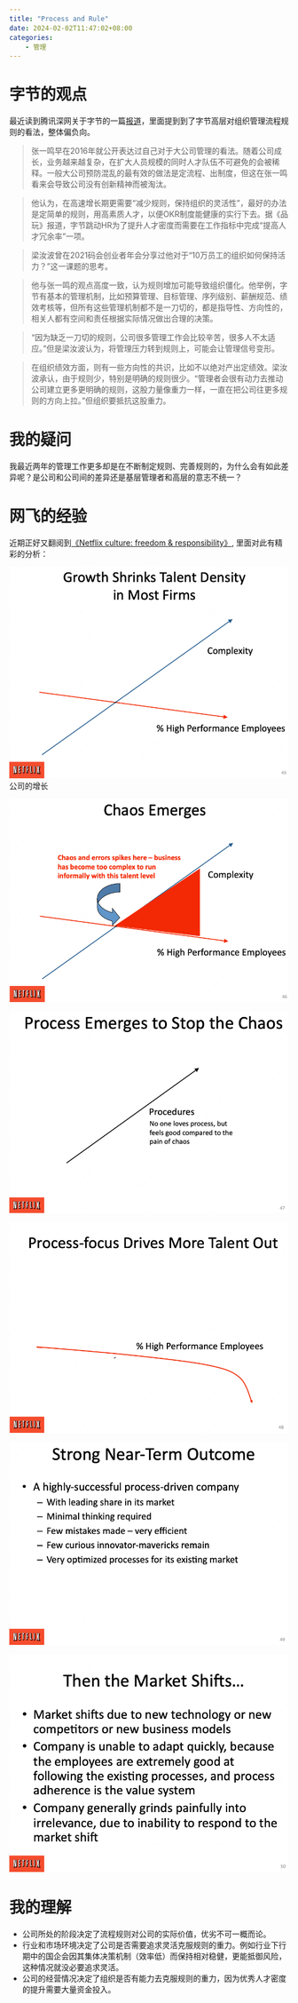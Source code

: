 ```yaml
---
title: "Process and Rule"
date: 2024-02-02T11:47:02+08:00
categories:
    - 管理 
---
```


# 字节的观点
最近读到腾讯深网关于字节的一篇[报道](https://mp.weixin.qq.com/s/a11kHe3L3fPh12kZJQz64g)，里面提到到了字节高层对组织管理流程规则的看法，整体偏负向。

>张一鸣早在2016年就公开表达过自己对于大公司管理的看法。随着公司成长，业务越来越复杂，在扩大人员规模的同时人才队伍不可避免的会被稀释。一般大公司预防混乱的最有效的做法是定流程、出制度，但这在张一鸣看来会导致公司没有创新精神而被淘汰。 

>他认为，在高速增长期更需要“减少规则，保持组织的灵活性”，最好的办法是定简单的规则，用高素质人才，以便OKR制度能健康的实行下去。据《品玩》报道，字节跳动HR为了提升人才密度而需要在工作指标中完成“提高人才冗余率”一项。

>梁汝波曾在2021码会创业者年会分享过他对于“10万员工的组织如何保持活力？”这一课题的思考。
>

>他与张一鸣的观点高度一致，认为规则增加可能导致组织僵化。他举例，字节有基本的管理机制，比如预算管理、目标管理、序列级别、薪酬规范、绩效考核等，但所有这些管理机制都不是一刀切的，都是指导性、方向性的，相关人都有空间和责任根据实际情况做出合理的决策。

>“因为缺乏一刀切的规则，公司很多管理工作会比较辛苦，很多人不太适应。”但是梁汝波认为，将管理压力转到规则上，可能会让管理信号变形。

>在组织绩效方面，则有一些方向性的共识，比如不以绝对产出定绩效。梁汝波承认，由于规则少，特别是明确的规则很少。“管理者会很有动力去推动公司建立更多更明确的规则，这股力量像重力一样，一直在把公司往更多规则的方向上拉。”但组织要抵抗这股重力。

# 我的疑问
我最近两年的管理工作更多却是在不断制定规则、完善规则的，为什么会有如此差异呢？是公司和公司间的差异还是基层管理者和高层的意志不统一？

# 网飞的经验
近期正好又翻阅到[《Netflix culture: freedom & responsibility》](https://igormroz.com/documents/netflix_culture.pdf), 里面对此有精彩的分析：

![](/images/blog_images/process_and_rule/01.png)
 公司的增长

![](/images/blog_images/process_and_rule/02.png)

![](/images/blog_images/process_and_rule/03.png)

![](/images/blog_images/process_and_rule/04.png)

![](/images/blog_images/process_and_rule/05.png)

![](/images/blog_images/process_and_rule/06.png)


# 我的理解
- 公司所处的阶段决定了流程规则对公司的实际价值，优劣不可一概而论。
- 行业和市场环境决定了公司是否需要追求灵活克服规则的重力。例如行业下行期中的国企会因其集体决策机制（效率低）而保持相对稳健，更能抵御风险，这种情况就没必要追求灵活。
- 公司的经营情况决定了组织是否有能力去克服规则的重力，因为优秀人才密度的提升需要大量资金投入。